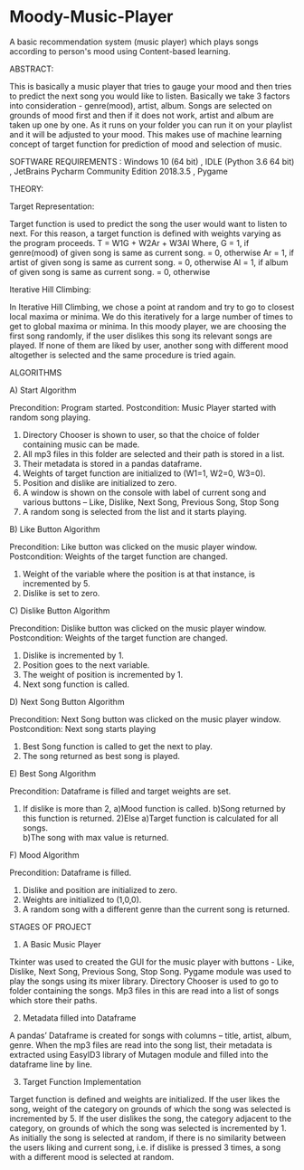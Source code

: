 # Moody-Music-Player
A basic recommendation system (music player) which  plays songs according to person's mood using Content-based learning.

ABSTRACT:

This is basically a music player that tries to gauge your mood and then tries to predict the next song you would like to listen. 
Basically we take 3 factors into consideration -  genre(mood), artist, album.
Songs are selected on grounds of mood first and then if it does not work, artist and album are taken up one by one. 
As it runs on your folder you can run it on your playlist and it will be adjusted to your mood. This makes use of machine learning concept of target function for prediction of mood and selection of music.

SOFTWARE REQUIREMENTS :
Windows 10 (64 bit) ,
IDLE (Python 3.6 64 bit) ,
JetBrains Pycharm Community Edition 2018.3.5 ,
Pygame 

THEORY:

Target Representation:

Target function is used to predict the song the user would want to listen to next. For this reason, a target function is defined with weights varying as the program proceeds.
T = W1G + W2Ar  + W3Al
Where, G = 1, if genre(mood) of given song is same as current song.
	    = 0, otherwise
	Ar = 1, if artist of given song is same as current song.
	    = 0, otherwise
	Al = 1, if album of given song is same as current song.
	    = 0, otherwise

Iterative Hill Climbing:

In Iterative Hill Climbing, we chose a point at random and try to go to closest local maxima or minima. We do this iteratively for a large number of times to get to global maxima or minima. 
In this moody player, we are choosing the first song randomly, if the user dislikes this song its relevant songs are played. If none of them are liked by user, another song with different mood altogether is selected and the same procedure is tried again.

ALGORITHMS

A) Start Algorithm

Precondition: Program started.
Postcondition: Music Player started with random song playing.
1) Directory Chooser is shown to user, so that the choice of folder containing music can be made.
2) All mp3 files in this folder are selected and their path is stored in a list.
3) Their metadata is stored in a pandas dataframe.
4) Weights of target function are initialized to (W1=1, W2=0, W3=0).
5) Position and dislike are initialized to zero. 
6) A window is shown on the console with label of current song and various buttons – Like, Dislike, Next Song, Previous Song, Stop Song
7) A random song is selected from the list and it starts playing.

B) Like Button Algorithm

Precondition: Like button was clicked on the music player window.
Postcondition: Weights of the target function are changed.
1) Weight of the variable where the position is at that instance, is incremented by 5.
2) Dislike is set to zero.

C) Dislike Button Algorithm

Precondition: Dislike button was clicked on the music player window.
Postcondition: Weights of the target function are changed.
1) Dislike is incremented by 1.
2) Position goes to the next variable.
3) The weight of position is incremented by 1.
4) Next song function is called.

D) Next Song Button Algorithm

Precondition: Next Song button was clicked on the music player window.
Postcondition: Next song starts playing
1) Best Song function is called to get the next to play.
2) The song returned as best song is played.

E) Best Song Algorithm

Precondition: Dataframe is filled and target weights are set.
1) If dislike is more than 2,
  a)Mood function is called.
  b)Song returned by this function is returned.
2)Else
  a)Target function is calculated for all songs.  
  b)The song with max value is returned.

F) Mood Algorithm

Precondition: Dataframe is filled.
1) Dislike and position are initialized to zero. 
2) Weights are initialized to (1,0,0).
3) A random song with a different genre than the current song is returned.

STAGES OF PROJECT

1) A Basic Music Player

  Tkinter was used to created the GUI for the music player with buttons - Like, Dislike, Next Song, Previous Song, Stop Song. Pygame module was used to play the songs using its mixer library. Directory Chooser is used to go to folder containing the songs. Mp3 files in this are read into a list of songs which store their paths.


2) Metadata filled into Dataframe

  A pandas’ Dataframe is created for songs with columns – title, artist, album, genre. When the mp3 files are read into the song list, their metadata is extracted using EasyID3 library of Mutagen module and filled into the dataframe line by line.

3) Target Function Implementation

  Target function is defined and weights are initialized. If the user likes the song, weight of the category on grounds of which the song was selected is incremented by 5. If the user dislikes the song, the category adjacent to the category, on grounds of which the song was selected is incremented by 1.
	As initially the song is selected at random, if there is no similarity between the users liking and current song, i.e. if dislike is pressed 3 times, a song with a different mood is selected at random. 



